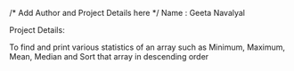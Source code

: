 /* Add Author and Project Details here */
 Name : Geeta Navalyal

 Project Details:

To find and print various statistics of an array such as Minimum, Maximum, Mean, Median and Sort that array in descending order
